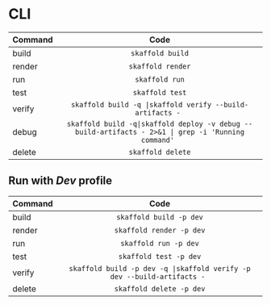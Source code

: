 # CLI

| Command | Code | 
| ---------|:--------:|
| build  | ```skaffold build```  |
| render  | ```skaffold render```  |
| run  | ```skaffold run```  |
| test  | ```skaffold test```  |
| verify  | ```skaffold build -q \|skaffold verify --build-artifacts - ```  |
| debug | ```skaffold build -q\|skaffold deploy -v debug --build-artifacts - 2>&1 \| grep -i 'Running command' ```|
| delete | ```skaffold delete``` |

## Run with *Dev* profile

| Command | Code | 
| ---------|:--------:|
| build  | ```skaffold build -p dev```  |
| render  | ```skaffold render -p dev```  |
| run  | ```skaffold run -p dev```  |
| test  | ```skaffold test -p dev```  |
| verify  | ```skaffold build -p dev -q \|skaffold verify -p dev --build-artifacts - ```  |
| delete | ```skaffold delete -p dev``` |

